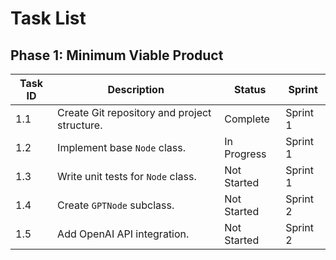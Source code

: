 # Task List

## Phase 1: Minimum Viable Product
| Task ID | Description                                   | Status    | Sprint  |
|---------|-----------------------------------------------|-----------|---------|
| 1.1     | Create Git repository and project structure.  | Complete  | Sprint 1|
| 1.2     | Implement base `Node` class.                  | In Progress | Sprint 1|
| 1.3     | Write unit tests for `Node` class.            | Not Started | Sprint 1|
| 1.4     | Create `GPTNode` subclass.                    | Not Started | Sprint 2|
| 1.5     | Add OpenAI API integration.                   | Not Started | Sprint 2|
